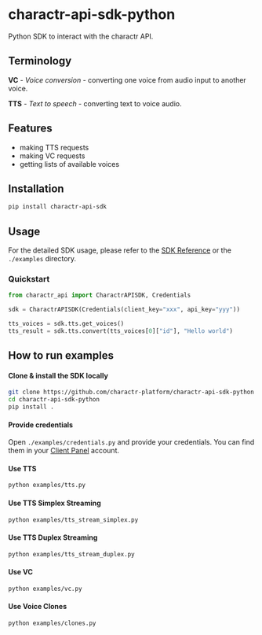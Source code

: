 # charactr-api-sdk-python

Python SDK to interact with the charactr API.

## Terminology
**VC** - *Voice conversion* - converting one voice from audio input to another voice.

**TTS** - *Text to speech* - converting text to voice audio.

## Features
- making TTS requests
- making VC requests
- getting lists of available voices

## Installation
```bash
pip install charactr-api-sdk
```

## Usage
For the detailed SDK usage, please refer to the [SDK Reference](https://docs.api.gemelo.ai/reference/python) or the `./examples` directory.

### Quickstart

```python
from charactr_api import CharactrAPISDK, Credentials

sdk = CharactrAPISDK(Credentials(client_key="xxx", api_key="yyy"))

tts_voices = sdk.tts.get_voices()
tts_result = sdk.tts.convert(tts_voices[0]["id"], "Hello world")
```

## How to run examples

#### Clone & install the SDK locally
```bash
git clone https://github.com/charactr-platform/charactr-api-sdk-python
cd charactr-api-sdk-python
pip install .
```

#### Provide credentials
Open `./examples/credentials.py` and provide your credentials. You can find them in your [Client Panel](https://app.gemelo.ai) account.

#### Use TTS
```bash
python examples/tts.py
```

#### Use TTS Simplex Streaming
```bash
python examples/tts_stream_simplex.py
```

#### Use TTS Duplex Streaming
```bash
python examples/tts_stream_duplex.py
```

#### Use VC
```bash
python examples/vc.py
```

#### Use Voice Clones
```bash
python examples/clones.py
```
